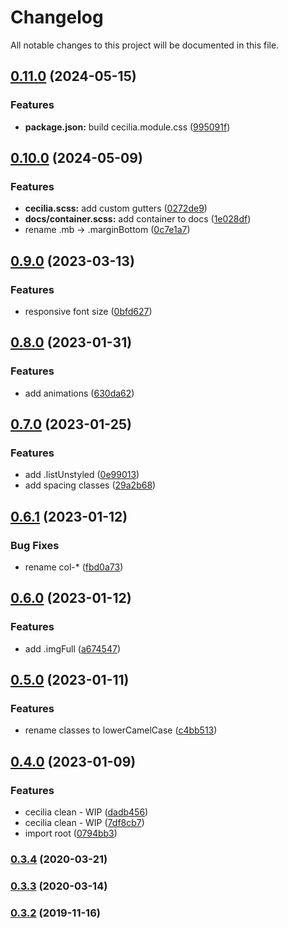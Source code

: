 # Changelog

All notable changes to this project will be documented in this file.

## [0.11.0](https://github.com/SandroMiguel/cecilia-css/compare/v0.10.0...v0.11.0) (2024-05-15)


### Features

* **package.json:** build cecilia.module.css ([995091f](https://github.com/SandroMiguel/cecilia-css/commit/995091fd210410f0b1f60e1fe6ac9aa1bdedb1b9))

## [0.10.0](https://github.com/SandroMiguel/cecilia-css/compare/v0.9.0...v0.10.0) (2024-05-09)


### Features

* **cecilia.scss:** add custom gutters ([0272de9](https://github.com/SandroMiguel/cecilia-css/commit/0272de9b4f5f23e79d324661eb33179b4f837730))
* **docs/container.scss:** add container to docs ([1e028df](https://github.com/SandroMiguel/cecilia-css/commit/1e028dfb02114adfa5ceec4b022debee9db10b37))
* rename .mb -&gt; .marginBottom ([0c7e1a7](https://github.com/SandroMiguel/cecilia-css/commit/0c7e1a7e2ad9d59b0dd1e6a596cad4608005368e))

## [0.9.0](https://github.com/SandroMiguel/cecilia-css/compare/v0.8.0...v0.9.0) (2023-03-13)


### Features

* responsive font size ([0bfd627](https://github.com/SandroMiguel/cecilia-css/commit/0bfd62776e732467e66540d528a27c4f2d4bce8c))

## [0.8.0](https://github.com/SandroMiguel/cecilia-css/compare/v0.7.0...v0.8.0) (2023-01-31)


### Features

* add animations ([630da62](https://github.com/SandroMiguel/cecilia-css/commit/630da62d8c504f0a77e0272ba4818eb6be4c6ae1))

## [0.7.0](https://github.com/SandroMiguel/cecilia-css/compare/v0.6.1...v0.7.0) (2023-01-25)


### Features

* add .listUnstyled ([0e99013](https://github.com/SandroMiguel/cecilia-css/commit/0e99013bbbf597943968cd50e10ada502ff91482))
* add spacing classes ([29a2b68](https://github.com/SandroMiguel/cecilia-css/commit/29a2b68b9a155747ae5d843d267b302b00ed7282))

## [0.6.1](https://github.com/SandroMiguel/cecilia-css/compare/v0.6.0...v0.6.1) (2023-01-12)


### Bug Fixes

* rename col-* ([fbd0a73](https://github.com/SandroMiguel/cecilia-css/commit/fbd0a73f7b6905b8c7bd4cdf76bfc9e76c851ed6))

## [0.6.0](https://github.com/SandroMiguel/cecilia-css/compare/v0.5.0...v0.6.0) (2023-01-12)


### Features

* add .imgFull ([a674547](https://github.com/SandroMiguel/cecilia-css/commit/a6745474fca402a85950bff044a2d7d4957eb08d))

## [0.5.0](https://github.com/SandroMiguel/cecilia-css/compare/v0.4.0...v0.5.0) (2023-01-11)

### Features

-   rename classes to lowerCamelCase ([c4bb513](https://github.com/SandroMiguel/cecilia-css/commit/c4bb51379ad14345ebb49088911c6e7176ad6de5))

## [0.4.0](https://github.com/SandroMiguel/cecilia-css/compare/v0.3.4...v0.4.0) (2023-01-09)

### Features

-   cecilia clean - WIP ([dadb456](https://github.com/SandroMiguel/cecilia-css/commit/dadb4563ac3f307923d81c85cb7faef2f5630b30))
-   cecilia clean - WIP ([7df8cb7](https://github.com/SandroMiguel/cecilia-css/commit/7df8cb75beac56d0889a790bcd44286fa3721f5c))
-   import root ([0794bb3](https://github.com/SandroMiguel/cecilia-css/commit/0794bb31601fca9c345f8a446abad686df79f184))

### [0.3.4](https://github.com/SandroMiguel/cecilia-css/compare/v0.3.3...v0.3.4) (2020-03-21)

### [0.3.3](https://github.com/SandroMiguel/cecilia-css/compare/v0.3.2...v0.3.3) (2020-03-14)

### [0.3.2](https://github.com/SandroMiguel/cecilia-css/compare/v0.3.1...v0.3.2) (2019-11-16)
